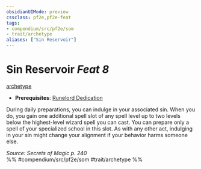 ```yaml
---
obsidianUIMode: preview
cssclass: pf2e,pf2e-feat
tags:
- compendium/src/pf2e/som
- trait/archetype
aliases: ["Sin Reservoir"]
---
```

# Sin Reservoir  *Feat 8*  
[archetype](/rules/traits/archetype.md)  

- **Prerequisites**: [Runelord Dedication](/compendium/feats/runelord-dedication-som.md)

During daily preparations, you can indulge in your associated sin. When you do, you gain one additional spell slot of any spell level up to two levels below the highest-level wizard spell you can cast. You can prepare only a spell of your specialized school in this slot. As with any other act, indulging in your sin might change your alignment if your behavior harms someone else.

*Source: Secrets of Magic p. 240*  
%% #compendium/src/pf2e/som #trait/archetype %%